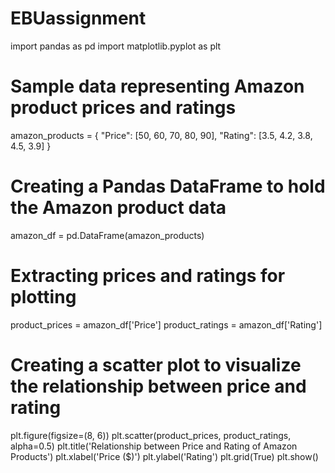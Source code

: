 # EBUassignment
import pandas as pd
import matplotlib.pyplot as plt

# Sample data representing Amazon product prices and ratings
amazon_products = {
    "Price": [50, 60, 70, 80, 90],
    "Rating": [3.5, 4.2, 3.8, 4.5, 3.9]
}

# Creating a Pandas DataFrame to hold the Amazon product data
amazon_df = pd.DataFrame(amazon_products)

# Extracting prices and ratings for plotting
product_prices = amazon_df['Price']
product_ratings = amazon_df['Rating']

# Creating a scatter plot to visualize the relationship between price and rating
plt.figure(figsize=(8, 6))
plt.scatter(product_prices, product_ratings, alpha=0.5)
plt.title('Relationship between Price and Rating of Amazon Products')
plt.xlabel('Price ($)')
plt.ylabel('Rating')
plt.grid(True)
plt.show()
